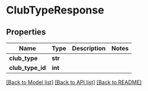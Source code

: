 # ClubTypeResponse

## Properties
Name | Type | Description | Notes
------------ | ------------- | ------------- | -------------
**club_type** | **str** |  | 
**club_type_id** | **int** |  | 

[[Back to Model list]](../README.md#documentation-for-models) [[Back to API list]](../README.md#documentation-for-api-endpoints) [[Back to README]](../README.md)


